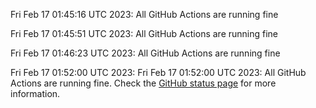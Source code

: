 

Fri Feb 17 01:45:16 UTC 2023: 
All GitHub Actions are running fine

Fri Feb 17 01:45:51 UTC 2023: 
All GitHub Actions are running fine

Fri Feb 17 01:46:23 UTC 2023: 
All GitHub Actions are running fine


Fri Feb 17 01:52:00 UTC 2023: 
Fri Feb 17 01:52:00 UTC 2023: All GitHub Actions are running fine. Check the [GitHub status page](https://www.githubstatus.com/) for more information.


